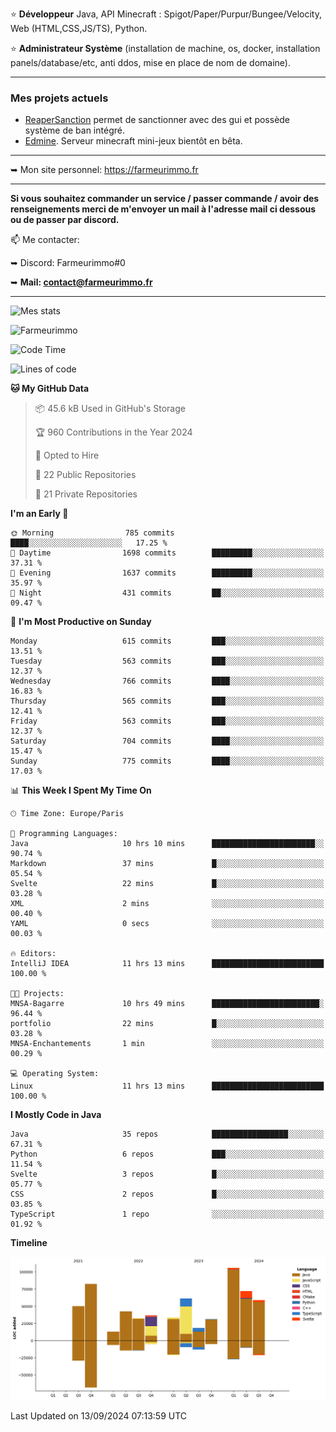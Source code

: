 ⭐ **Développeur** Java, API Minecraft : Spigot/Paper/Purpur/Bungee/Velocity, Web (HTML,CSS,JS/TS), Python.

⭐ **Administrateur Système** (installation de machine, os, docker, installation panels/database/etc, anti ddos, mise en place de nom de domaine).

---

### Mes projets actuels
- [ReaperSanction](https://www.spigotmc.org/resources/reapersanction.89580/) permet de sanctionner avec des gui et possède système de ban intégré.
- [Edmine](https://edmine.net). Serveur minecraft mini-jeux bientôt en bêta.

---

➥ Mon site personnel: https://farmeurimmo.fr

---

**Si vous souhaitez commander un service / passer commande / avoir des renseignements merci de m'envoyer un mail à l'adresse mail ci dessous ou de passer par discord.**

📫 Me contacter:
 
   ➥ Discord: Farmeurimmo#0
   
   ➥ **Mail: contact@farmeurimmo.fr**

---

![Mes stats](https://github-readme-stats.farmeurimmo.fr/api?username=Farmeurimmo&count_private=true&show_icons=true&theme=radical)

<img src="https://komarev.com/ghpvc/?username=Farmeurimmo" alt="Farmeurimmo" />

<!--START_SECTION:waka-->
![Code Time](http://img.shields.io/badge/Code%20Time-1%2C543%20hrs%2045%20mins-blue)

![Lines of code](https://img.shields.io/badge/From%20Hello%20World%20I%27ve%20Written-638.9%20thousand%20lines%20of%20code-blue)

**🐱 My GitHub Data** 

> 📦 45.6 kB Used in GitHub's Storage 
 > 
> 🏆 960 Contributions in the Year 2024
 > 
> 💼 Opted to Hire
 > 
> 📜 22 Public Repositories 
 > 
> 🔑 21 Private Repositories 
 > 
**I'm an Early 🐤** 

```text
🌞 Morning                785 commits         ████░░░░░░░░░░░░░░░░░░░░░   17.25 % 
🌆 Daytime                1698 commits        █████████░░░░░░░░░░░░░░░░   37.31 % 
🌃 Evening                1637 commits        █████████░░░░░░░░░░░░░░░░   35.97 % 
🌙 Night                  431 commits         ██░░░░░░░░░░░░░░░░░░░░░░░   09.47 % 
```
📅 **I'm Most Productive on Sunday** 

```text
Monday                   615 commits         ███░░░░░░░░░░░░░░░░░░░░░░   13.51 % 
Tuesday                  563 commits         ███░░░░░░░░░░░░░░░░░░░░░░   12.37 % 
Wednesday                766 commits         ████░░░░░░░░░░░░░░░░░░░░░   16.83 % 
Thursday                 565 commits         ███░░░░░░░░░░░░░░░░░░░░░░   12.41 % 
Friday                   563 commits         ███░░░░░░░░░░░░░░░░░░░░░░   12.37 % 
Saturday                 704 commits         ████░░░░░░░░░░░░░░░░░░░░░   15.47 % 
Sunday                   775 commits         ████░░░░░░░░░░░░░░░░░░░░░   17.03 % 
```


📊 **This Week I Spent My Time On** 

```text
🕑︎ Time Zone: Europe/Paris

💬 Programming Languages: 
Java                     10 hrs 10 mins      ███████████████████████░░   90.74 % 
Markdown                 37 mins             █░░░░░░░░░░░░░░░░░░░░░░░░   05.54 % 
Svelte                   22 mins             █░░░░░░░░░░░░░░░░░░░░░░░░   03.28 % 
XML                      2 mins              ░░░░░░░░░░░░░░░░░░░░░░░░░   00.40 % 
YAML                     0 secs              ░░░░░░░░░░░░░░░░░░░░░░░░░   00.03 % 

🔥 Editors: 
IntelliJ IDEA            11 hrs 13 mins      █████████████████████████   100.00 % 

🐱‍💻 Projects: 
MNSA-Bagarre             10 hrs 49 mins      ████████████████████████░   96.44 % 
portfolio                22 mins             █░░░░░░░░░░░░░░░░░░░░░░░░   03.28 % 
MNSA-Enchantements       1 min               ░░░░░░░░░░░░░░░░░░░░░░░░░   00.29 % 

💻 Operating System: 
Linux                    11 hrs 13 mins      █████████████████████████   100.00 % 
```

**I Mostly Code in Java** 

```text
Java                     35 repos            █████████████████░░░░░░░░   67.31 % 
Python                   6 repos             ███░░░░░░░░░░░░░░░░░░░░░░   11.54 % 
Svelte                   3 repos             █░░░░░░░░░░░░░░░░░░░░░░░░   05.77 % 
CSS                      2 repos             █░░░░░░░░░░░░░░░░░░░░░░░░   03.85 % 
TypeScript               1 repo              ░░░░░░░░░░░░░░░░░░░░░░░░░   01.92 % 
```



**Timeline**

![Lines of Code chart](https://raw.githubusercontent.com/Farmeurimmo/Farmeurimmo/main/assets/bar_graph.png)


 Last Updated on 13/09/2024 07:13:59 UTC
<!--END_SECTION:waka-->

